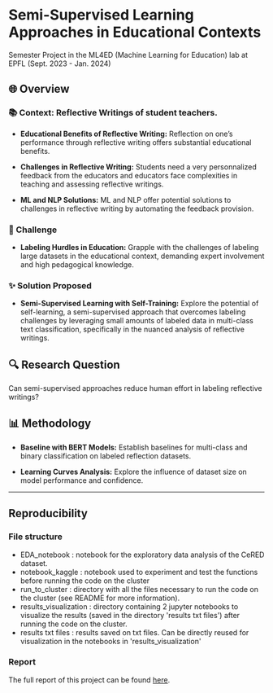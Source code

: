 # Semi-Supervised Learning Approaches in Educational Contexts

Semester Project in the ML4ED (Machine Learning for Education) lab at EPFL (Sept. 2023 - Jan. 2024)

## 🌐 Overview

### 📚 Context: Reflective Writings of student teachers.

- **Educational Benefits of Reflective Writing:** Reflection on one’s performance through reflective writing offers substantial educational benefits.

- **Challenges in Reflective Writing:** Students need a very personnalized feedback from the educators and educators face complexities in teaching and assessing reflective writings.

- **ML and NLP Solutions:** ML and NLP offer potential solutions to challenges in reflective writing by automating the feedback provision.

### 🚧 Challenge

- **Labeling Hurdles in Education:** Grapple with the challenges of labeling large datasets in the educational context, demanding expert involvement and high pedagogical knowledge.

### ✨ Solution Proposed

- **Semi-Supervised Learning with Self-Training:** Explore the potential of self-learning, a semi-supervised approach that overcomes labeling challenges by leveraging small amounts of labeled data in multi-class text classification, specifically in the nuanced analysis of reflective writings.


## 🔍 Research Question

Can semi-supervised approaches reduce human effort in labeling reflective writings?

## 📊 Methodology

- **Baseline with BERT Models:** Establish baselines for multi-class and binary classification on labeled reflection datasets.

- **Learning Curves Analysis:** Explore the influence of dataset size on model performance and confidence.


---
## Reproducibility

### File structure

- EDA_notebook : notebook for the exploratory data analysis of the CeRED dataset.
- notebook_kaggle : notebook used to experiment and test the functions before running the code on the cluster
- run_to_cluster : directory with all the files necessary to run the code on the cluster (see README for more information).
- results_visualization : directory containing 2 jupyter notebooks to visualize the results (saved in the directory 'results txt files') after running the code on the cluster.
- results txt files : results saved on txt files. Can be directly reused for visualization in the notebooks in 'results_visualization'

### Report

The full report of this project can be found [here](https://github.com/Maximelel/SP_in_ML4ED/blob/main/report.pdf).

